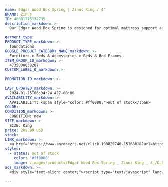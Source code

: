 ```yaml
---
name: Edgar Wood Box Spring | Zinus King / 4"
BRAND: Zinus
ID: 40081775132735
description_markdown: >-
  Our Edgar Wood Box Spring is designed for optimal mattress support and ease of use, so you can stress less and sleep better. We’ve taken the same wood slat support of our ever-popular platform beds and added it to this simple-to-assemble foundation, leaving you with an impressively even and sturdy surface for your latex, spring, or memory foam mattress. With a solid wood structure at its core and a durable zip-on cover, the Edgar is shipped in manageable pieces with all needed tools for assembly that’s no sweat. Simply put, it’s a foundation that you can count on over the years. Kind of like peace of mind you can sleep on, and we think that’s an essential ingredient for sweet dreams.

garment_type:
PRODUCT_TYPE_markdown: >-
  foundations
GOOGLE_PRODUCT_CATEGORY_NAME_markdown: >-
  Furniture > Beds & Accessories > Beds & Bed Frames
ITEM_GROUP_ID_markdown: >-
  4735000838207
CUSTOM_LABEL_0_markdown: >-
  
PROMOTION_ID_markdown: >-
  
LAST_UPDATED_markdown: >-
  2024-01-25T06:34:24.427-08:00
AVAILABILITY_markdown: >-
  AVAILABILITY: <span style="color: #ff0000;">out of stock</span>
COLOR:
CONDITION_markdown: >-
  CONDITION: new
SIZE_markdown: >-
  SIZE: King
price: 289.99 USD
stock: 
LINK_markdown: >-
  <a href="https://www.anrdoezrs.net/click-100820740-15168018?url=https%3A%2F%2Fwww.zinus.com%2Fproducts%2Fedgar-wood-box-spring%3Fvariant%3D40081775132735" target="_blank" style="display: inline-block; padding: 10px 20px; font-size: 16px; text-align: center; text-decoration: none; cursor: pointer; border: 1px solid #3498db; color: #3498db; background-color: #fff; border-radius: 5px; transition: background-color 0.3s;">Go to Product</a>
styles:
  - status: out of stock
    color: '#ff0000'
    image: /images/products/Edgar Wood Box Spring _ Zinus King _ 4_/OLB-WDBS-8Q-3-min.jpg
ads_markdown: >-
  <div style="text-align: center;"><script type="text/javascript" language="javascript" src="https://www.kqzyfj.com/placeholder-52269580?target=_top&mouseover=N"></script></div>

---
```

